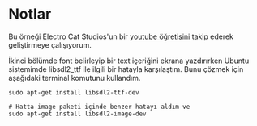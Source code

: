 # Notlar

Bu örneği Electro Cat Studios'un bir [youtube öğretisini](https://www.youtube.com/watch?v=vVJIYaX3Kjw) takip ederek geliştirmeye çalışıyorum.

İkinci bölümde font belirleyip bir text içeriğini ekrana yazdırırken Ubuntu sistemimde libsdl2_ttf ile ilgili bir hatayla karşılaştım. Bunu çözmek için aşağıdaki terminal komutunu kullandım.

```shell
sudo apt-get install libsdl2-ttf-dev

# Hatta image paketi içinde benzer hatayı aldım ve
sudo apt-get install libsdl2-image-dev
```
